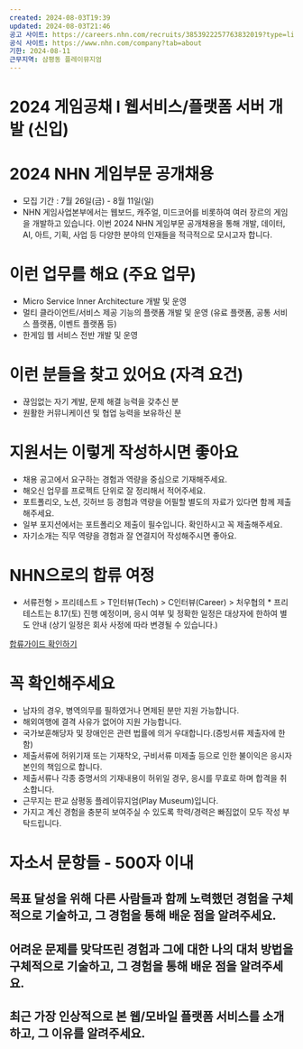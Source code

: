 ```yaml
---
created: 2024-08-03T19:39
updated: 2024-08-03T21:46
공고 사이트: https://careers.nhn.com/recruits/3853922257763832019?type=list
공식 사이트: https://www.nhn.com/company?tab=about
기한: 2024-08-11
근무지역: 삼평동 플레이뮤지엄
---
```


# 2024 게임공채 I 웹서비스/플랫폼 서버 개발 (신입)
# 2024 NHN 게임부문 공개채용

- 모집 기간 : 7월 26일(금) - 8월 11일(일)
- NHN 게임사업본부에서는 웹보드, 캐주얼, 미드코어를 비롯하여 여러 장르의 게임을 개발하고 있습니다. 이번 2024 NHN 게임부문 공개채용을 통해 개발, 데이터, AI, 아트, 기획, 사업 등 다양한 분야의 인재들을 적극적으로 모시고자 합니다.

# 이런 업무를 해요 (주요 업무)

- Micro Service Inner Architecture 개발 및 운영
- 멀티 클라이언트/서비스 제공 기능의 플랫폼 개발 및 운영 (유료 플랫폼, 공통 서비스 플랫폼, 이벤트 플랫폼 등)
- 한게임 웹 서비스 전반 개발 및 운영

# 이런 분들을 찾고 있어요 (자격 요건)

- 끊임없는 자기 계발, 문제 해결 능력을 갖추신 분
- 원활한 커뮤니케이션 및 협업 능력을 보유하신 분

# 지원서는 이렇게 작성하시면 좋아요

- 채용 공고에서 요구하는 경험과 역량을 중심으로 기재해주세요.
- 해오신 업무를 프로젝트 단위로 잘 정리해서 적어주세요.
- 포트폴리오, 노션, 깃허브 등 경험과 역량을 어필할 별도의 자료가 있다면 함께 제출해주세요.
- 일부 포지션에서는 포트폴리오 제출이 필수입니다. 확인하시고 꼭 제출해주세요.
- 자기소개는 직무 역량을 경험과 잘 연결지어 작성해주시면 좋아요.

# NHN으로의 합류 여정

- 서류전형 > 프리테스트 > T인터뷰(Tech) > C인터뷰(Career) > 처우협의 * 프리테스트는 8.17(토) 진행 예정이며, 응시 여부 및 정확한 일정은 대상자에 한하여 별도 안내 (상기 일정은 회사 사정에 따라 변경될 수 있습니다.)

[합류가이드 확인하기](https://careers.nhn.com/guide)

# 꼭 확인해주세요

- 남자의 경우, 병역의무를 필하였거나 면제된 분만 지원 가능합니다.
- 해외여행에 결격 사유가 없어야 지원 가능합니다.
- 국가보훈해당자 및 장애인은 관련 법률에 의거 우대합니다.(증빙서류 제출자에 한함)
- 제출서류에 허위기재 또는 기재착오, 구비서류 미제출 등으로 인한 불이익은 응시자 본인의 책임으로 합니다.
- 제출서류나 각종 증명서의 기재내용이 허위일 경우, 응시를 무효로 하며 합격을 취소합니다.
- 근무지는 판교 삼평동 플레이뮤지엄(Play Museum)입니다.
- 가지고 계신 경험을 충분히 보여주실 수 있도록 학력/경력은 빠짐없이 모두 작성 부탁드립니다.

# 자소서 문항들 - 500자 이내
## 목표 달성을 위해 다른 사람들과 함께 노력했던 경험을 구체적으로 기술하고, 그 경험을 통해 배운 점을 알려주세요.

## 어려운 문제를 맞닥뜨린 경험과 그에 대한 나의 대처 방법을 구체적으로 기술하고, 그 경험을 통해 배운 점을 알려주세요.

## 최근 가장 인상적으로 본 웹/모바일 플랫폼 서비스를 소개하고, 그 이유를 알려주세요.

